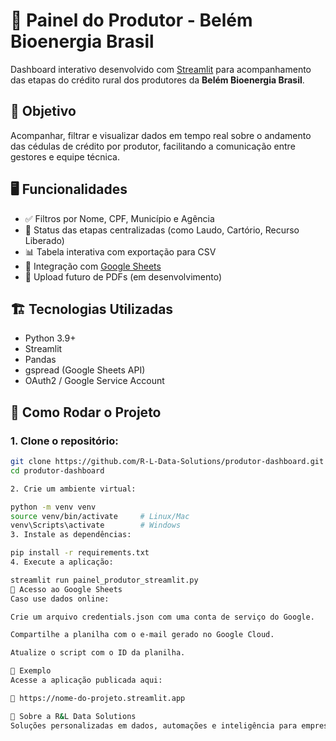 # 🌿 Painel do Produtor - Belém Bioenergia Brasil

Dashboard interativo desenvolvido com [Streamlit](https://streamlit.io) para acompanhamento das etapas do crédito rural dos produtores da **Belém Bioenergia Brasil**.

## 📌 Objetivo

Acompanhar, filtrar e visualizar dados em tempo real sobre o andamento das cédulas de crédito por produtor, facilitando a comunicação entre gestores e equipe técnica.

## 🖥️ Funcionalidades

- ✅ Filtros por Nome, CPF, Município e Agência
- 🧭 Status das etapas centralizadas (como Laudo, Cartório, Recurso Liberado)
- 📊 Tabela interativa com exportação para CSV
- 🔗 Integração com [Google Sheets](https://docs.google.com/spreadsheets/)
- 📁 Upload futuro de PDFs (em desenvolvimento)

## 🏗️ Tecnologias Utilizadas

- Python 3.9+
- Streamlit
- Pandas
- gspread (Google Sheets API)
- OAuth2 / Google Service Account

## 🚀 Como Rodar o Projeto

### 1. Clone o repositório:

```bash
git clone https://github.com/R-L-Data-Solutions/produtor-dashboard.git
cd produtor-dashboard

2. Crie um ambiente virtual:

python -m venv venv
source venv/bin/activate     # Linux/Mac
venv\Scripts\activate        # Windows
3. Instale as dependências:

pip install -r requirements.txt
4. Execute a aplicação:

streamlit run painel_produtor_streamlit.py
📝 Acesso ao Google Sheets
Caso use dados online:

Crie um arquivo credentials.json com uma conta de serviço do Google.

Compartilhe a planilha com o e-mail gerado no Google Cloud.

Atualize o script com o ID da planilha.

📎 Exemplo
Acesse a aplicação publicada aqui:

📍 https://nome-do-projeto.streamlit.app

👥 Sobre a R&L Data Solutions
Soluções personalizadas em dados, automações e inteligência para empresas que querem crescer com tecnologia.
